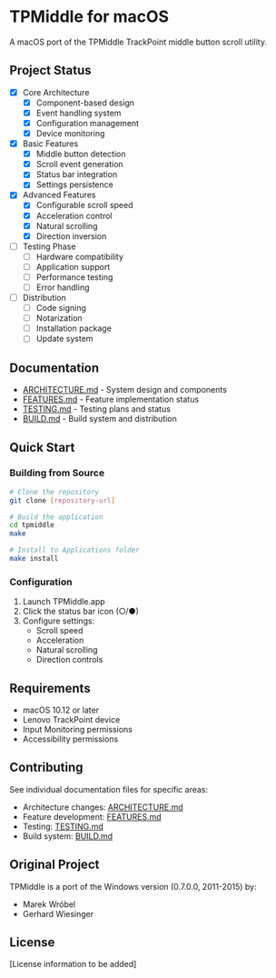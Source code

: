 # TPMiddle for macOS

A macOS port of the TPMiddle TrackPoint middle button scroll utility.

## Project Status

- [x] Core Architecture
  - [x] Component-based design
  - [x] Event handling system
  - [x] Configuration management
  - [x] Device monitoring

- [x] Basic Features
  - [x] Middle button detection
  - [x] Scroll event generation
  - [x] Status bar integration
  - [x] Settings persistence

- [x] Advanced Features
  - [x] Configurable scroll speed
  - [x] Acceleration control
  - [x] Natural scrolling
  - [x] Direction inversion

- [ ] Testing Phase
  - [ ] Hardware compatibility
  - [ ] Application support
  - [ ] Performance testing
  - [ ] Error handling

- [ ] Distribution
  - [ ] Code signing
  - [ ] Notarization
  - [ ] Installation package
  - [ ] Update system

## Documentation

- [ARCHITECTURE.md](docs/ARCHITECTURE.md) - System design and components
- [FEATURES.md](docs/FEATURES.md) - Feature implementation status
- [TESTING.md](docs/TESTING.md) - Testing plans and status
- [BUILD.md](docs/BUILD.md) - Build system and distribution

## Quick Start

### Building from Source

```bash
# Clone the repository
git clone [repository-url]

# Build the application
cd tpmiddle
make

# Install to Applications folder
make install
```

### Configuration

1. Launch TPMiddle.app
2. Click the status bar icon (○/●)
3. Configure settings:
   - Scroll speed
   - Acceleration
   - Natural scrolling
   - Direction controls

## Requirements

- macOS 10.12 or later
- Lenovo TrackPoint device
- Input Monitoring permissions
- Accessibility permissions

## Contributing

See individual documentation files for specific areas:
- Architecture changes: [ARCHITECTURE.md](docs/ARCHITECTURE.md)
- Feature development: [FEATURES.md](docs/FEATURES.md)
- Testing: [TESTING.md](docs/TESTING.md)
- Build system: [BUILD.md](docs/BUILD.md)

## Original Project

TPMiddle is a port of the Windows version (0.7.0.0, 2011-2015) by:
- Marek Wróbel
- Gerhard Wiesinger

## License

[License information to be added]

